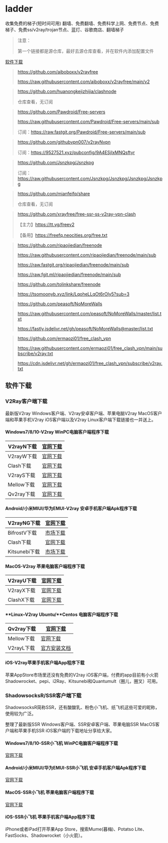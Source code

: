 # ladder
收集免费的梯子(短时间可用)
翻墙、免费翻墙、免费科学上网、免费节点、免费梯子、免费ss/v2ray/trojan节点、蓝灯、谷歌商店、翻墙梯子

> 注意：
>
> 第一个链接都是源仓库，最好去源仓库查看，并在软件内添加配置文件

[软件下载](https://github.com/destiny-yyc/ladder/edit/main/README.md#%E8%BD%AF%E4%BB%B6%E4%B8%8B%E8%BD%BD)

> https://github.com/aiboboxx/v2rayfree
>
> https://raw.githubusercontent.com/aiboboxx/v2rayfree/main/v2

> https://github.com/huanongkejizhijia/clashnode
>
> 仓库查看，无订阅

> https://github.com/Pawdroid/Free-servers
>
> https://raw.githubusercontent.com/Pawdroid/Free-servers/main/sub
>
> 订阅：https://raw.fastgit.org/Pawdroid/Free-servers/main/sub

> https://github.com/githubvpn007/v2rayNvpn
>
> 订阅：https://9527521.xyz/pubconfig/9A4ESjIxMNQsftyr

> https://github.com/Jsnzkpg/Jsnzkpg
>
> 订阅：https://raw.githubusercontent.com/Jsnzkpg/Jsnzkpg/Jsnzkpg/Jsnzkpg

> https://github.com/mianfeifq/share
>
> 仓库查看，无订阅

> https://github.com/xrayfree/free-ssr-ss-v2ray-vpn-clash
>
> 【主力】https://tt.vg/freev2 
>
> 【备用】https://freefq.neocities.org/free.txt

> https://github.com/ripaojiedian/freenode
>
> https://raw.githubusercontent.com/ripaojiedian/freenode/main/sub
>
> https://raw.fastgit.org/ripaojiedian/freenode/main/sub
>
> https://raw.fgit.ml/ripaojiedian/freenode/main/sub

> https://github.com/tolinkshare/freenode
>
> https://tsomoonyb.xyz/link/LqoheLLqOt6rOly5?sub=3

> https://github.com/peasoft/NoMoreWalls
>
> https://raw.githubusercontent.com/peasoft/NoMoreWalls/master/list.txt
>
> https://fastly.jsdelivr.net/gh/peasoft/NoMoreWalls@master/list.txt

> https://github.com/ermaozi01/free_clash_vpn
>
> https://raw.githubusercontent.com/ermaozi01/free_clash_vpn/main/subscribe/v2ray.txt
>
> https://cdn.jsdelivr.net/gh/ermaozi01/free_clash_vpn/subscribe/v2ray.txt

## 软件下载

### **V2Ray客户端下载**

最新版V2ray Windows客户端、V2ray安卓客户端、苹果电脑V2ray MacOS客户端和苹果手机V2ray iOS客户端以及V2ray Linux客户端下载链接也一并送上。

#### **Windows7/8/10-V2ray WinPC电脑客户端程序下载**

| V2rayN下载 | [官网下载](https://github.com/2dust/v2rayN/releases)         |
| ---------- | ------------------------------------------------------------ |
| V2rayW下载 | [官网下载](https://github.com/Cenmrev/V2RayW/releases)       |
| Clash下载  | [官网下载](https://github.com/Fndroid/clash_for_windows_pkg/releases) |
| V2rayS下载 | [官网下载](https://github.com/Shinlor/V2RayS/releases)       |
| Mellow下载 | [官网下载](https://github.com/mellow-io/mellow/releases)     |
| Qv2ray下载 | [官网下载](https://github.com/Qv2ray/Qv2ray)                 |

#### **Android/小米MIUI/华为EMUI-V2ray 安卓手机客户端Apk程序下载**

| V2rayNG下载   | [官网下载](https://github.com/2dust/v2rayNG/releases)        |
| ------------- | ------------------------------------------------------------ |
| BifrostV下载  | [市场下载](https://www.appsapk.com/downloading/latest/com.github.dawndiy.bifrostv-0.6.8.apk) |
| Clash下载     | [官网下载](https://github.com/Kr328/ClashForAndroid/releases) |
| Kitsunebi下载 | [市场下载](https://apkpure.com/kitsunebi/fun.kitsunebi.kitsunebi4android) |

#### **MacOS-V2ray 苹果电脑客户端程序下载**

| V2rayU下载 | [官网下载](https://github.com/yanue/V2rayU/releases)       |
| ---------- | ---------------------------------------------------------- |
| V2rayX下载 | [官网下载](https://github.com/Cenmrev/V2RayX/releases)     |
| ClashX下载 | [官网下载](https://github.com/yichengchen/clashX/releases) |

#### **Linux–V2ray Ubuntu/****Centos** **电脑客户端程序下载**

| Qv2ray下载 | [官网下载](https://github.com/Qv2ray/Qv2ray)             |
| ---------- | -------------------------------------------------------- |
| Mellow下载 | [官网下载](https://github.com/mellow-io/mellow/releases) |
| V2rayL下载 | [官方安装文档](https://github.com/jiangxufeng/v2rayL)    |

#### **iOS-V2ray苹果手机客户端App程序下载**

苹果AppStore市场里还没有免费的V2ray iOS客户端，付费的app目前有小火箭Shadowrocket、pepi、i2Ray、Kitsunebi和Quantumult（圈儿，圈叉）可用。

### **ShadowsocksR/****SSR****客户端下载**

ShadowsocksR简称SSR，还有酸酸乳、粉色小飞机、纸飞机这些可爱的昵称，使用较为广泛。

整理了最新版SSR Windows客户端、SSR安卓客户端、苹果电脑SSR MacOS客户端和苹果手机SSR iOS客户端的下载地址分享给大家。

#### **Windows7/8/10-****SSR****小飞机 WinPC电脑客户端程序下载**

[官网下载](https://github.com/shadowsocksrr/shadowsocksr-csharp/releases)

#### **Android/小米MIUI/华为EMUI-SSR小飞机 安卓手机客户端Apk程序下载**

[官网下载](https://github.com/shadowsocksrr/shadowsocksr-android/releases)

#### **MacOS-SSR小飞机 苹果电脑客户端程序下载**

[官网下载](https://github.com/qinyuhang/ShadowsocksX-NG-R/releases)

#### **iOS-SSR小飞机 苹果手机客户端App程序下载**

iPhone或者iPad打开苹果App Store，搜索Mume(暮梅)、Potatso Lite、FastSocks、Shadowrocket（小火箭）。
